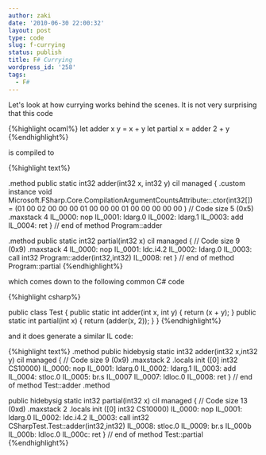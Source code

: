 ```yaml
---
author: zaki
date: '2010-06-30 22:00:32'
layout: post
type: code
slug: f-currying
status: publish
title: F# Currying
wordpress_id: '258'
tags:
  - F#
---
```


Let's look at how currying works behind the scenes. It is not very surprising
that this code

{%highlight ocaml%}
let adder x y = x + y
let partial x = adder 2 + y
{%endhighlight%}

is compiled to

{%highlight text%}

.method public static int32 adder(int32 x, int32 y) cil managed 
{
  .custom instance void Microsoft.FSharp.Core.CompilationArgumentCountsAttribute::.ctor(int32[])
    = (01 00 02 00 00 00 01 00 00 00 01 00 00 00 00 00 ) // Code size 5 (0x5)
  .maxstack 4
  IL_0000: nop
  IL_0001: ldarg.0
  IL_0002: ldarg.1
  IL_0003: add
  IL_0004: ret
} // end of method Program::adder

.method public static int32 partial(int32 x) cil managed
{
  // Code size 9 (0x9)
  .maxstack 4
    IL_0000: nop
    IL_0001: ldc.i4.2
    IL_0002: ldarg.0
    IL_0003: call int32 Program::adder(int32,int32)
    IL_0008: ret
} // end of method Program::partial
{%endhighlight%}

which comes down to the following common C# code

{%highlight csharp%}

public class Test { public static int adder(int x, int y) { return (x + y); }
public static int partial(int x) { return (adder(x, 2)); } }
{%endhighlight%}

and it does generate a similar IL code:

{%highlight text%}
.method public hidebysig static int32 adder(int32 x,int32 y) cil managed
{
  // Code size 9 (0x9)
  .maxstack 2
  .locals init ([0] int32 CS$1$0000)
  IL_0000: nop
  IL_0001: ldarg.0
  IL_0002: ldarg.1
  IL_0003: add
  IL_0004: stloc.0
  IL_0005: br.s IL_0007
  IL_0007: ldloc.0
  IL_0008: ret
} // end of method Test::adder .method

public hidebysig static int32 partial(int32 x) cil managed
{
  // Code size 13 (0xd)
  .maxstack 2
  .locals init ([0] int32 CS$1$0000)
  IL_0000: nop
  IL_0001: ldarg.0
  IL_0002: ldc.i4.2
  IL_0003: call int32 CSharpTest.Test::adder(int32,int32)
  IL_0008: stloc.0
  IL_0009: br.s IL_000b
  IL_000b: ldloc.0
  IL_000c: ret
} // end of method Test::partial
{%endhighlight%}

